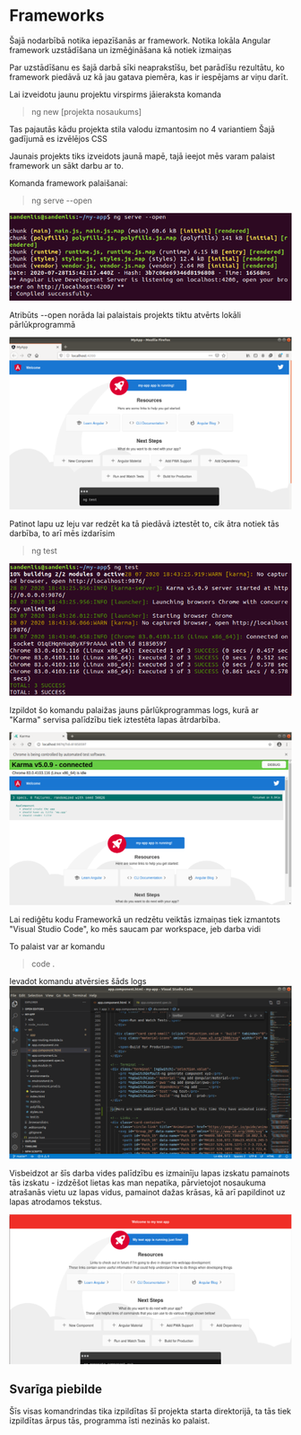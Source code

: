 # Frameworks

Šajā nodarbībā notika iepazīšanās ar framework.
Notika lokāla Angular framework uzstādīšana un izmēģināšana kā notiek izmaiņas

Par uzstādīšanu es šajā darbā sīki neaprakstīšu, bet parādīšu rezultātu, ko framework piedāvā uz kā jau gatava piemēra, kas ir iespējams ar viņu darīt.

Lai izveidotu jaunu projektu virspirms jāieraksta komanda
> ng new [projekta nosaukums]

Tas pajautās kādu projekta stila valodu izmantosim no 4 variantiem
Šajā gadījumā es izvēlējos CSS

Jaunais projekts tiks izveidots jaunā mapē, tajā ieejot mēs varam palaist framework un sākt darbu ar to.

Komanda framework palaišanai:
> ng serve --open

![Palaišana](./Pictures/Palaishana.png)

Atribūts --open norāda lai palaistais projekts tiktu atvērts lokāli pārlūkprogrammā

![Ģenerētā template izskats](./Pictures/LapasIzskatas.png)

Patinot lapu uz leju var redzēt ka tā piedāvā iztestēt to, cik ātra notiek tās darbība, to arī mēs izdarīsim

> ng test

![Testēšanas palaišana](./Pictures/Testeshana.png)

Izpildot šo komandu palaižas jauns pārlūkprogrammas logs, kurā ar "Karma" servisa palīdzību tiek iztestēta lapas ātrdarbība.

![Testēšanas izskats](./Pictures/TesteshanasIzskatas.png)

Lai rediģētu kodu Frameworkā un redzētu veiktās izmaiņas tiek izmantots "Visual Studio Code", ko mēs saucam par workspace, jeb darba vidi

To palaist var ar komandu
> code .

Ievadot komandu atvērsies šāds logs
![Darba vides izskats](./Pictures/Workspace.png)

Visbeidzot ar šīs darba vides palīdzību es izmainīju lapas izskatu pamainots tās izskatu - izdzēšot lietas kas man nepatika, pārvietojot nosaukuma atrašanās vietu uz lapas vidus, pamainot dažas krāsas, kā arī papildinot uz lapas atrodamos tekstus.

![Rediģētā lapa](./Pictures/RedigetaLapa.png)


## Svarīga piebilde

Šīs visas komandrindas tika izpildītas šī projekta starta direktorijā, ta tās tiek izpildītas ārpus tās, programma īsti nezinās ko palaist.
